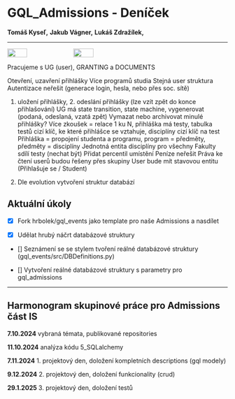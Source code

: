 # GQL_Admissions - Deníček

__Tomáš Kyseľ,__ 
__Jakub Vágner,__ 
__Lukáš Zdražílek,__ 
________________________________________________________________________

<div style="display: flex;">
  <img src="https://external-content.duckduckgo.com/iu/?u=http%3A%2F%2Fi.qkme.me%2FDT1.jpg&f=1&nofb=1&ipt=29524da4934a16ecce3113def5671ffa17ed0ca2f03b1ec6272343a198b6d0cb&ipo=images" style="width: 30%">
  <img src="https://external-content.duckduckgo.com/iu/?u=https%3A%2F%2Fpbs.twimg.com%2Fmedia%2FDcXYPtOVAAAoOKa.jpg&f=1&nofb=1&ipt=0fc47f721244bc99d0a6437e702c8b96f4e700beec4126987c92975e234f23e9&ipo=images" style="width: 30%">
</div>

Pracujeme s UG (user), GRANTING a DOCUMENTS

Otevření, uzavření přihlášky
Více programů studia
Stejná user struktura
Autentizace neřešit (generace login, hesla, nebo přes soc. sítě)
1. uložení přihlášky, 2. odeslání přihlášky (lze vzít zpět do konce přihlašování)
UG má state transition, state machine, vygenerovat (podaná, odeslaná, vzatá zpět)
Vymazat nebo archivovat minulé přihlášky?
Více zkoušek = relace 1 ku N, přihláška má testy, tabulka testů cizí klíč, ke které přihlášce se vztahuje, disciplíny cizí klíč na test
Přihláška = propojení studenta a programu, program = předměty, předměty = disciplíny
Jednotná entita disciplíny pro všechny
Fakulty sdílí testy (nechat být)
Přidat percentil umístění
Peníze neřešit
Práva ke čtení userů budou řešeny přes skupiny
User bude mít stavovou entitu (Přihlašuje se / Student)

1. Dle evolution vytvoření struktur databází


## Aktuální úkoly

- [x] Fork hrbolek/gql_events jako template pro naše Admissions a nasdílet

- [x] Udělat hrubý náčrt databázové struktury

- [] Seznámení se se stylem tvoření reálné databázové struktury (gql_events/src/DBDefinitions.py)

- [] Vytvoření reálné databázové struktury s parametry pro gql_admissions

________________________________________________________________________

## Harmonogram skupinové práce pro Admissions část IS

__7.10.2024__ vybraná témata, publikované repositories

__11.10.2024__ analýza kódu 5_SQLalchemy 

__7.11.2024__ 1. projektový den, doložení kompletních descriptions (gql modely)

__9.12.2024__ 2. projektový den, doložení funkcionality (crud)

__29.1.2025__ 3. projektový den, doložení testů
